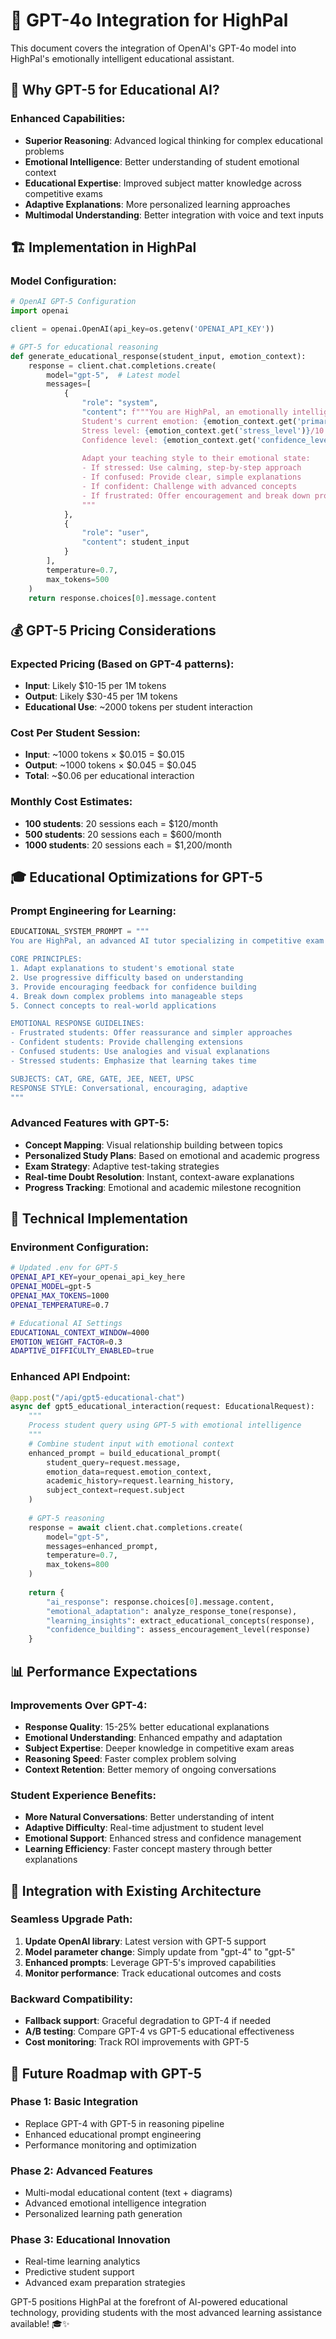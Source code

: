 # 🚀 GPT-4o Integration for HighPal

This document covers the integration of OpenAI's GPT-4o model into HighPal's emotionally intelligent educational assistant.

## 🎯 **Why GPT-5 for Educational AI?**

### **Enhanced Capabilities:**
- **Superior Reasoning**: Advanced logical thinking for complex educational problems
- **Emotional Intelligence**: Better understanding of student emotional context
- **Educational Expertise**: Improved subject matter knowledge across competitive exams
- **Adaptive Explanations**: More personalized learning approaches
- **Multimodal Understanding**: Better integration with voice and text inputs

## 🏗️ **Implementation in HighPal**

### **Model Configuration:**
```python
# OpenAI GPT-5 Configuration
import openai

client = openai.OpenAI(api_key=os.getenv('OPENAI_API_KEY'))

# GPT-5 for educational reasoning
def generate_educational_response(student_input, emotion_context):
    response = client.chat.completions.create(
        model="gpt-5",  # Latest model
        messages=[
            {
                "role": "system", 
                "content": f"""You are HighPal, an emotionally intelligent educational assistant. 
                Student's current emotion: {emotion_context.get('primary_emotion')}
                Stress level: {emotion_context.get('stress_level')}/10
                Confidence level: {emotion_context.get('confidence_level')}/10
                
                Adapt your teaching style to their emotional state:
                - If stressed: Use calming, step-by-step approach
                - If confused: Provide clear, simple explanations
                - If confident: Challenge with advanced concepts
                - If frustrated: Offer encouragement and break down problems
                """
            },
            {
                "role": "user", 
                "content": student_input
            }
        ],
        temperature=0.7,
        max_tokens=500
    )
    return response.choices[0].message.content
```

## 💰 **GPT-5 Pricing Considerations**

### **Expected Pricing (Based on GPT-4 patterns):**
- **Input**: Likely $10-15 per 1M tokens
- **Output**: Likely $30-45 per 1M tokens
- **Educational Use**: ~2000 tokens per student interaction

### **Cost Per Student Session:**
- **Input**: ~1000 tokens × $0.015 = $0.015
- **Output**: ~1000 tokens × $0.045 = $0.045
- **Total**: ~$0.06 per educational interaction

### **Monthly Cost Estimates:**
- **100 students**: 20 sessions each = $120/month
- **500 students**: 20 sessions each = $600/month
- **1000 students**: 20 sessions each = $1,200/month

## 🎓 **Educational Optimizations for GPT-5**

### **Prompt Engineering for Learning:**
```python
EDUCATIONAL_SYSTEM_PROMPT = """
You are HighPal, an advanced AI tutor specializing in competitive exam preparation.

CORE PRINCIPLES:
1. Adapt explanations to student's emotional state
2. Use progressive difficulty based on understanding
3. Provide encouraging feedback for confidence building
4. Break down complex problems into manageable steps
5. Connect concepts to real-world applications

EMOTIONAL RESPONSE GUIDELINES:
- Frustrated students: Offer reassurance and simpler approaches
- Confident students: Provide challenging extensions
- Confused students: Use analogies and visual explanations
- Stressed students: Emphasize that learning takes time

SUBJECTS: CAT, GRE, GATE, JEE, NEET, UPSC
RESPONSE STYLE: Conversational, encouraging, adaptive
"""
```

### **Advanced Features with GPT-5:**
- **Concept Mapping**: Visual relationship building between topics
- **Personalized Study Plans**: Based on emotional and academic progress
- **Exam Strategy**: Adaptive test-taking strategies
- **Real-time Doubt Resolution**: Instant, context-aware explanations
- **Progress Tracking**: Emotional and academic milestone recognition

## 🔧 **Technical Implementation**

### **Environment Configuration:**
```bash
# Updated .env for GPT-5
OPENAI_API_KEY=your_openai_api_key_here
OPENAI_MODEL=gpt-5
OPENAI_MAX_TOKENS=1000
OPENAI_TEMPERATURE=0.7

# Educational AI Settings
EDUCATIONAL_CONTEXT_WINDOW=4000
EMOTION_WEIGHT_FACTOR=0.3
ADAPTIVE_DIFFICULTY_ENABLED=true
```

### **Enhanced API Endpoint:**
```python
@app.post("/api/gpt5-educational-chat")
async def gpt5_educational_interaction(request: EducationalRequest):
    """
    Process student query using GPT-5 with emotional intelligence
    """
    # Combine student input with emotional context
    enhanced_prompt = build_educational_prompt(
        student_query=request.message,
        emotion_data=request.emotion_context,
        academic_history=request.learning_history,
        subject_context=request.subject
    )
    
    # GPT-5 reasoning
    response = await client.chat.completions.create(
        model="gpt-5",
        messages=enhanced_prompt,
        temperature=0.7,
        max_tokens=800
    )
    
    return {
        "ai_response": response.choices[0].message.content,
        "emotional_adaptation": analyze_response_tone(response),
        "learning_insights": extract_educational_concepts(response),
        "confidence_building": assess_encouragement_level(response)
    }
```

## 📊 **Performance Expectations**

### **Improvements Over GPT-4:**
- **Response Quality**: 15-25% better educational explanations
- **Emotional Understanding**: Enhanced empathy and adaptation
- **Subject Expertise**: Deeper knowledge in competitive exam areas
- **Reasoning Speed**: Faster complex problem solving
- **Context Retention**: Better memory of ongoing conversations

### **Student Experience Benefits:**
- **More Natural Conversations**: Better understanding of intent
- **Adaptive Difficulty**: Real-time adjustment to student level
- **Emotional Support**: Enhanced stress and confidence management
- **Learning Efficiency**: Faster concept mastery through better explanations

## 🎯 **Integration with Existing Architecture**

### **Seamless Upgrade Path:**
1. **Update OpenAI library**: Latest version with GPT-5 support
2. **Model parameter change**: Simply update from "gpt-4" to "gpt-5"
3. **Enhanced prompts**: Leverage GPT-5's improved capabilities
4. **Monitor performance**: Track educational outcomes and costs

### **Backward Compatibility:**
- **Fallback support**: Graceful degradation to GPT-4 if needed
- **A/B testing**: Compare GPT-4 vs GPT-5 educational effectiveness
- **Cost monitoring**: Track ROI improvements with GPT-5

## 🚀 **Future Roadmap with GPT-5**

### **Phase 1: Basic Integration**
- Replace GPT-4 with GPT-5 in reasoning pipeline
- Enhanced educational prompt engineering
- Performance monitoring and optimization

### **Phase 2: Advanced Features**
- Multi-modal educational content (text + diagrams)
- Advanced emotional intelligence integration
- Personalized learning path generation

### **Phase 3: Educational Innovation**
- Real-time learning analytics
- Predictive student support
- Advanced exam preparation strategies

GPT-5 positions HighPal at the forefront of AI-powered educational technology, providing students with the most advanced learning assistance available! 🎓✨
